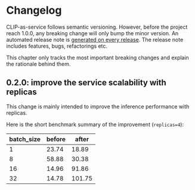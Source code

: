 # Changelog

CLIP-as-service follows semantic versioning. However, before the project reach 1.0.0, any breaking change will only bump the minor version.  An automated release note is [generated on every release](https://github.com/jina-ai/clip-as-service/releases). The release note includes features, bugs, refactorings etc. 

This chapter only tracks the most important breaking changes and explain the rationale behind them.

## 0.2.0: improve the service scalability with replicas

This change is mainly intended to improve the inference performance with replicas.

Here is the short benchmark summary of the improvement (`replicas=4`):

| batch_size  | before | after   |
|-------------|--------|---------|
| 1           | 23.74  | 18.89   |
| 8           | 58.88  | 30.38   |
| 16          | 14.96  | 91.86   |
| 32          | 14.78  | 101.75  |
